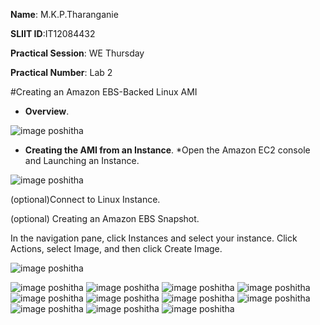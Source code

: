  **Name**: M.K.P.Tharanganie
 
 **SLIIT ID**:IT12084432
 
 **Practical Session**: WE Thursday 
 
 **Practical Number**: Lab 2

#Creating an Amazon EBS-Backed Linux AMI

* **Overview**.

![image poshitha](http://i58.tinypic.com/2n71ksg.jpg)

* **Creating the AMI from an Instance**.
 *Open the Amazon EC2 console and Launching an Instance.

![image poshitha](http://i62.tinypic.com/15cg00o.jpg)

(optional)Connect to Linux Instance.

(optional) Creating an Amazon EBS Snapshot.

In the navigation pane, click Instances and select your instance. Click Actions, select Image, and then click Create Image.

![image poshitha](http://i58.tinypic.com/1g3re9.jpg)

![image poshitha]()
![image poshitha]()
![image poshitha]()
![image poshitha]()
![image poshitha]()
![image poshitha]()
![image poshitha]()
![image poshitha]()
![image poshitha]()
![image poshitha]()
![image poshitha]()

